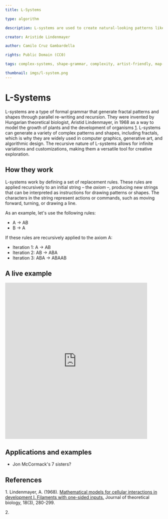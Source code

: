 ```yaml
---
title: L-Systems

type: algorithm

description: L-systems are used to create natural-looking patterns like trees and plants. Starting with a simple string of symbols and repeatedly applying rules to grow more complex shapes, they are inspired by how plants grow.

creator: Aristide Lindenmayer

author: Camilo Cruz Gambardella

rights: Public Domain (CC0)

tags: complex-systems, shape-grammar, complexity, artist-friendly, map-generation, fractals, self-similarity

thumbnail: imgs/l-system.png
---
```


# L-Systems

L-systems are a type of formal grammar that generate fractal patterns and shapes through parallel re-writing and recursion. They were invented by Hungarian theoretical biologist, Aristid Lindenmayer, in 1968 as a way to model the growth of plants and the development of organisms [1](#1). L-systems can generate a variety of complex patterns and shapes, including fractals, which is why they are widely used in computer graphics, generative art, and algorithmic design. The recursive nature of L-systems allows for infinite variations and customizations, making them a versatile tool for creative exploration.

## How they work

L-systems work by defining a set of replacement rules. These rules are applied recursively to an initial string – the _axiom_ –, producing new strings that can be interpreted as instructions for drawing patterns or shapes. The characters in the string represent actions or commands, such as moving forward, turning, or drawing a line.

As an example, let's use the following rules:

- A -> AB
- B -> A

If these rules are recursively applied to the axiom A:

- Iteration 1: A -> AB
- Iteration 2: AB -> ABA
- Iteration 3: ABA -> ABAAB

## A live example

<iframe height="500" style="width: 90%" scrolling="no" title="L-System" src="https://codesandbox.io/embed/github/GenArtRepo/l-systems/tree/main/?fontsize=14&hidenavigation=1&theme=dark&module=sketch.js&hidedevtools=1" frameborder="no" loading="lazy" allowtransparency="true" allowfullscreen="true"></iframe>

## Applications and examples

- Jon McCormack's 7 sisters?

## References

<a name="1"></a>1. Lindenmayer, A. (1968). [Mathematical models for cellular interactions in development I. Filaments with one-sided inputs.](http://www0.cs.ucl.ac.uk/staff/p.bentley/teaching/L6_reading/lsystems.pdf) Journal of theoretical biology, 18(3), 280-299.

<a name="2"></a>2.
